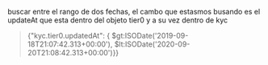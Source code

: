 buscar entre el rango de dos fechas,  el cambo que estasmos busando es el updateAt que esta dentro del objeto tier0 y a su vez dentro de kyc

> {"kyc.tier0.updatedAt": { $gt:ISODate('2019-09-18T21:07:42.313+00:00'), $lt:ISODate('2020-09-20T21:08:42.313+00:00')}}
